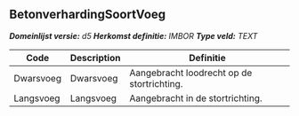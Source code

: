 ﻿## BetonverhardingSoortVoeg

*__Domeinlijst versie:__ d5*
*__Herkomst definitie:__ IMBOR*
*__Type veld:__ TEXT*

|__Code__ |__Description__ |__Definitie__	|
|	---	|	---	|   ---	| 
| Dwarsvoeg | Dwarsvoeg | Aangebracht loodrecht op de stortrichting. |
| Langsvoeg | Langsvoeg | Aangebracht in de stortrichting. |
